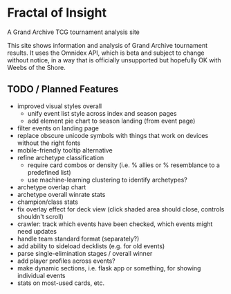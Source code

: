 # Fractal of Insight
A Grand Archive TCG tournament analysis site

This site shows information and analysis of Grand Archive tournament results. It uses the Omnidex API, which is beta and subject to change without notice, in a way that is officially unsupported but hopefully OK with Weebs of the Shore.

## TODO / Planned Features

- improved visual styles overall
    - unify event list style across index and season pages
    - add element pie chart to season landing (from event page)
- filter events on landing page
- replace obscure unicode symbols with things that work on devices without the right fonts
- mobile-friendly tooltip alternative
- refine archetype classification
    - require card combos or density (i.e. % allies or % resemblance to a predefined list)
    - use machine-learning clustering to identify archetypes?
- archetype overlap chart
- archetype overall winrate stats
- champion/class stats
- fix overlay effect for deck view (click shaded area should close, controls shouldn't scroll)
- crawler: track which events have been checked, which events might need updates
- handle team standard format (separately?)
- add ability to sideload decklists (e.g. for old events)
- parse single-elimination stages / overall winner
- add player profiles across events?
- make dynamic sections, i.e. flask app or something, for showing individual events
- stats on most-used cards, etc.
